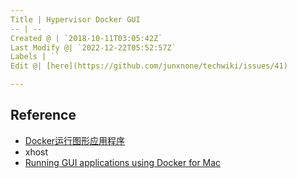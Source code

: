 ```yaml
---
Title | Hypervisor Docker GUI
-- | --
Created @ | `2018-10-11T03:05:42Z`
Last Modify @| `2022-12-22T05:52:57Z`
Labels | ``
Edit @| [here](https://github.com/junxnone/techwiki/issues/41)

---
```

## Reference 

- [Docker运行图形应用程序](https://blog.csdn.net/kongxx/article/details/80102422)
- xhost
- [Running GUI applications using Docker for Mac](https://sourabhbajaj.com/blog/2017/02/07/gui-applications-docker-mac/)
